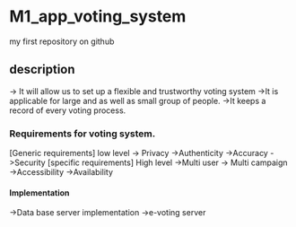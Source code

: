 # M1_app_voting_system
my first repository on github
## description
-> It will allow us to set up a flexible and trustworthy voting system
->It is applicable for large and as well as small group of people.
->It keeps a record of every voting process.

### Requirements for voting system.
[Generic requirements] low level
-> Privacy
->Authenticity
->Accuracy
->Security
[specific requirements] High level
->Multi user
-> Multi campaign
->Accessibility
->Availability
#### Implementation
->Data base server implementation
->e-voting server

